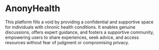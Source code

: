 # AnonyHealth
 This platform fills a void by providing a confidential and supportive space for individuals with chronic health conditions. It enables genuine discussions, offers expert guidance, and fosters a supportive community, empowering users to share experiences, seek advice, and access resources without fear of judgment or compromising privacy.

